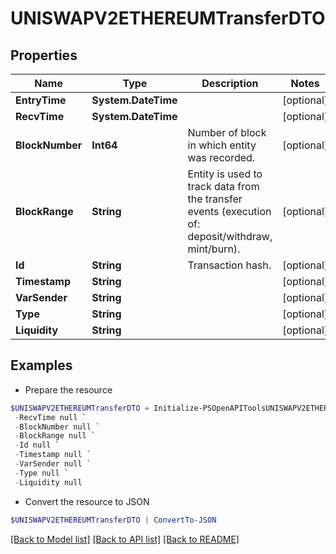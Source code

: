 # UNISWAPV2ETHEREUMTransferDTO
## Properties

Name | Type | Description | Notes
------------ | ------------- | ------------- | -------------
**EntryTime** | **System.DateTime** |  | [optional] 
**RecvTime** | **System.DateTime** |  | [optional] 
**BlockNumber** | **Int64** | Number of block in which entity was recorded. | [optional] 
**BlockRange** | **String** | Entity is used to track data from the transfer events (execution of: deposit/withdraw, mint/burn). | [optional] 
**Id** | **String** | Transaction hash. | [optional] 
**Timestamp** | **String** |  | [optional] 
**VarSender** | **String** |  | [optional] 
**Type** | **String** |  | [optional] 
**Liquidity** | **String** |  | [optional] 

## Examples

- Prepare the resource
```powershell
$UNISWAPV2ETHEREUMTransferDTO = Initialize-PSOpenAPIToolsUNISWAPV2ETHEREUMTransferDTO  -EntryTime null `
 -RecvTime null `
 -BlockNumber null `
 -BlockRange null `
 -Id null `
 -Timestamp null `
 -VarSender null `
 -Type null `
 -Liquidity null
```

- Convert the resource to JSON
```powershell
$UNISWAPV2ETHEREUMTransferDTO | ConvertTo-JSON
```

[[Back to Model list]](../README.md#documentation-for-models) [[Back to API list]](../README.md#documentation-for-api-endpoints) [[Back to README]](../README.md)


